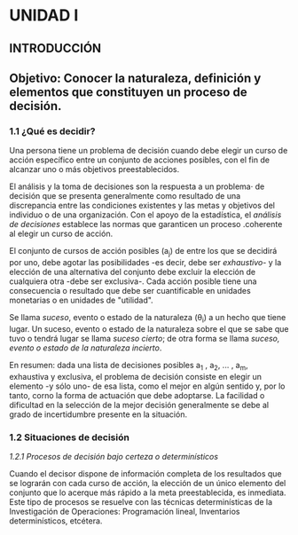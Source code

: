 # **UNIDAD I**

## INTRODUCCIÓN 

## Objetivo: Conocer la naturaleza, definición y elementos que constituyen un proceso de decisión.

### **1.1 ¿Qué es decidir?**

Una persona tiene un problema de decisión cuando debe elegir un curso de acción específico entre un conjunto de acciones posibles, con el fin de alcanzar uno o más objetivos preestablecidos.

El análisis y la toma de decisiones son la respuesta a un problema· de decisión que se presenta generalmente como resultado de una discrepancia entre las condiciones existentes y las metas y objetivos del individuo o de una organización. Con el apoyo de la estadística, el *análisis de decisiones* establece las normas que garanticen un proceso .coherente al elegir un curso de acción. 

El conjunto de cursos de acción posibles (a<sub>j</sub>) de entre los que se decidirá por uno, debe agotar las posibilidades -es decir, debe ser *exhaustivo*- y la elección de una alternativa del conjunto debe excluir la elección de cualquiera otra -debe ser exclusiva-. Cada acción posible tiene una consecuencia o resultado que debe ser cuantificable en unidades monetarias o en unidades de "utilidad". 

Se llama *suceso*, evento o estado de la naturaleza (θ<sub>i</sub>) a un hecho que tiene lugar. Un suceso, evento o estado de la naturaleza sobre el que se sabe que tuvo o tendrá lugar se llama *suceso cierto*; de otra forma se llama *suceso, evento o estado de la naturaleza incierto*. 

En resumen: dada una lista de decisiones posibles a<sub>1</sub> , a<sub>2</sub>, ... , a<sub>m</sub>, exhaustiva y exclusiva, el problema de decisión consiste en elegir un elemento -y sólo uno- de esa lista, como el mejor en algún sentido y, por lo tanto, corno la forma de actuación que debe adoptarse. La facilidad o dificultad en la selección de la mejor decisión generalmente se debe al grado de incertidumbre presente en la situación. 

### **1.2 Situaciones de decisión**

*1.2.1 Procesos de decisión bajo certeza o determinísticos*

Cuando el decisor dispone de información completa de los resultados que se lograrán con cada curso de acción, la elección de un único elemento del conjunto que lo acerque más rápido a la meta preestablecida, es inmediata. Este tipo de procesos se resuelve con las técnicas determinísticas de la Investigación de Operaciones: Programación lineal, Inventarios determinísticos, etcétera. 



